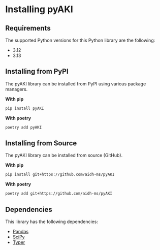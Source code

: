 # Installing pyAKI


## Requirements

The supported Python versions for this Python library are the following:
* 3.12
* 3.13

## Installing from PyPI

The pyAKI library can be installed from PyPI using various package managers.

**With pip**
```bash
pip install pyAKI
```

**With poetry**
```bash
poetry add pyAKI
```

## Installing from Source

The pyAKI library can be installed from source (GitHub).

**With pip**
```bash
pip install git+https://github.com/aidh-ms/pyAKI
```

**With poetry**
```bash
poetry add git+https://github.com/aidh-ms/pyAKI
```

## Dependencies

This library has the following dependencies:
* [Pandas](https://pandas.pydata.org/)
* [SciPy](https://scipy.org/)
* [Typer](https://typer.tiangolo.com/)
